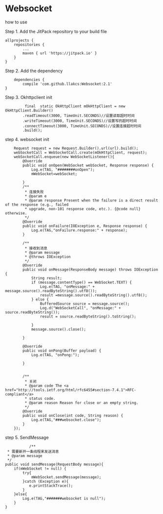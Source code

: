 # Websocket

how to use

Step 1. Add the JitPack repository to your build file

	allprojects {
		repositories {
			...
			maven { url 'https://jitpack.io' }
		}
	}
	
Step 2. Add the dependency
	
		dependencies {
	        compile 'com.github.llakcs:Websocket:2.1'
	}


Step 3. Okhttpclient init

             final  static OkHttpClient mOkHttpClient = new OkHttpClient.Builder()
            .readTimeout(3000, TimeUnit.SECONDS)//设置读取超时时间
            .writeTimeout(3000, TimeUnit.SECONDS)//设置写的超时时间
            .connectTimeout(3000, TimeUnit.SECONDS)//设置连接超时时间
            .build();
            
         
            
step 4. websocket init

        Request request = new Request.Builder().url(url).build();
        webSocketCall = WebSocketCall.create(mOkHttpClient, request);
        webSocketCall.enqueue(new WebSocketListener(){
            @Override
            public void onOpen(WebSocket webSocket, Response response) {
                Log.e(TAG, "########onOpen");
                mWebSocket=webSocket;

            }
            /**
             * 连接失败
             * @param e
             * @param response Present when the failure is a direct result of the response (e.g., failed
             * upgrade, non-101 response code, etc.). {@code null} otherwise.
             */
            @Override
            public void onFailure(IOException e, Response response) {
                Log.e(TAG,"onFailure.response:" + response);
            }

            /**
             * 接收到消息
             * @param message
             * @throws IOException
             */
            @Override
            public void onMessage(ResponseBody message) throws IOException {
                String result;
                if (message.contentType() == WebSocket.TEXT) {
                    Log.e(TAG, "onMessage:" + message.source().readByteString().utf8());
                    result =message.source().readByteString().utf8();
                } else {
                    BufferedSource source = message.source();
                    Log.d("WebSocketCall", "onMessage:" + source.readByteString());
                    result = source.readByteString().toString();

                }
                message.source().close();

            }

            @Override
            public void onPong(Buffer payload) {
                Log.e(TAG, "onPong:");

            }


            /**
             * 关闭
             * @param code The <a href="http://tools.ietf.org/html/rfc6455#section-7.4.1">RFC-compliant</a>
             * status code.
             * @param reason Reason for close or an empty string.
             */
            @Override
            public void onClose(int code, String reason) {
                Log.e(TAG,"###websocket.close");
            }
        });     
        
step 5. SendMessage

               /**
     * 需要新开一条线程来发送消息
     * @param message
     */
    public void sendMessage(RequestBody message){
        if(mWebSocket != null) {
            try{
                mWebSocket.sendMessage(message);
            }catch (Exception e){
               e.printStackTrace();
            }
        }else{
            Log.e(TAG,"#######websocket is null");
        }
    } 
           
          